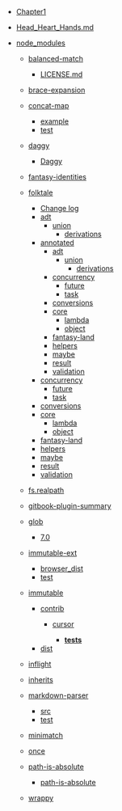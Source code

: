- [Chapter1](Chapter1/README.md)

- [Head_Heart_Hands.md](Chapter1/Head_Heart_Hands.md)
- [node_modules]()
    - [balanced-match](Chapter1/node_modules/balanced-match/README.md)

        - [LICENSE.md](Chapter1/node_modules/balanced-match/LICENSE.md)
    - [brace-expansion](Chapter1/node_modules/brace-expansion/README.md)

    - [concat-map]()
        - [example]()
        - [test]()
    - [daggy](Chapter1/node_modules/daggy/README.md)

        - [Daggy](Chapter1/node_modules/daggy/README.old.md)
    - [fantasy-identities]()
    - [folktale](Chapter1/node_modules/folktale/README.md)

        - [Change log](Chapter1/node_modules/folktale/CHANGELOG.md)
        - [adt]()
            - [union]()
                - [derivations]()
        - [annotated]()
            - [adt]()
                - [union]()
                    - [derivations]()
            - [concurrency]()
                - [future]()
                - [task]()
            - [conversions]()
            - [core]()
                - [lambda]()
                - [object]()
            - [fantasy-land]()
            - [helpers]()
            - [maybe]()
            - [result]()
            - [validation]()
        - [concurrency]()
            - [future]()
            - [task]()
        - [conversions]()
        - [core]()
            - [lambda]()
            - [object]()
        - [fantasy-land]()
        - [helpers]()
        - [maybe]()
        - [result]()
        - [validation]()
    - [fs.realpath](Chapter1/node_modules/fs.realpath/README.md)

    - [gitbook-plugin-summary](Chapter1/node_modules/gitbook-plugin-summary/README.md)

    - [glob](Chapter1/node_modules/glob/README.md)

        - [7.0](Chapter1/node_modules/glob/changelog.md)
    - [immutable-ext](Chapter1/node_modules/immutable-ext/README.md)

        - [browser_dist]()
        - [test]()
    - [immutable](Chapter1/node_modules/immutable/README.md)

        - [contrib]()
            - [cursor](Chapter1/node_modules/immutable/contrib/cursor/README.md)

                - [__tests__]()
        - [dist]()
    - [inflight](Chapter1/node_modules/inflight/README.md)

    - [inherits](Chapter1/node_modules/inherits/README.md)

    - [markdown-parser](Chapter1/node_modules/markdown-parser/README.md)

        - [src]()
        - [test]()
    - [minimatch](Chapter1/node_modules/minimatch/README.md)

    - [once](Chapter1/node_modules/once/README.md)

    - [path-is-absolute]()
        - [path-is-absolute](Chapter1/node_modules/path-is-absolute/readme.md)
    - [wrappy](Chapter1/node_modules/wrappy/README.md)
